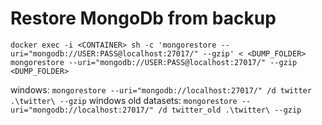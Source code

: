 # Restore MongoDb from backup
```
docker exec -i <CONTAINER> sh -c 'mongorestore --uri="mongodb://USER:PASS@localhost:27017/" --gzip' < <DUMP_FOLDER>
mongorestore --uri="mongodb://USER:PASS@localhost:27017/" --gzip <DUMP_FOLDER>
```

windows: `mongorestore --uri="mongodb://localhost:27017/" /d twitter .\twitter\ --gzip`
windows old datasets: `mongorestore --uri="mongodb://localhost:27017/" /d twitter_old .\twitter\ --gzip`
